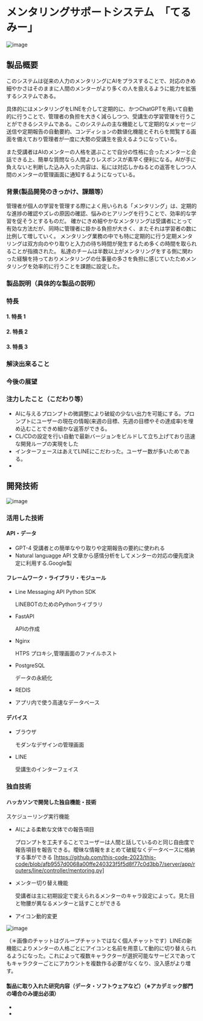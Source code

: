 # メンタリングサポートシステム　「てるみー」

<!--[![IMAGE ALT TEXT HERE](https://jphacks.com/wp-content/uploads/2023/07/JPHACKS2023_ogp.png)](https://www.youtube.com/watch?v=yYRQEdfGjEg)-->
![image](https://github.com/this-code-2023/this-code/assets/37525169/c7ac1be8-e461-402f-8f6b-815ba3add747)

## 製品概要

このシステムは従来の人力のメンタリングにAIをプラスすることで、対応のきめ細やかさはそのままに人間のメンターがより多くの人を扱えるように能力を拡張するシステムである。

具体的にはメンタリングをLINEを介して定期的に、かつChatGPTを用いて自動的に行うことで、管理者の負担を大きく減らしつつ、受講生の学習管理を行うことができるシステムである。このシステムの主な機能として定期的なメッセージ送信や定期報告の自動要約、コンディションの数値化機能とそれらを閲覧する画面を備えており管理者が一度に大勢の受講生を扱えるようになっている。

また受講者はAIのメンターの人格を選ぶことで自分の性格に合ったメンターと会話できる上、簡単な質問なら人間よりレスポンスが素早く便利になる。AIが手に負えないと判断した込み入った内容は、私には対応しかねるとの返答をしつつ人間のメンターの管理画面に通知するようになっている。


### 背景(製品開発のきっかけ、課題等）

管理者が個人の学習を管理する際によく用いられる「メンタリング」は、定期的な進捗の確認やズレの原因の確認、悩みのヒアリングを行うことで、効率的な学習を促そうとするものだ。
確かにきめ細やかなメンタリングは受講者にとって有効な方法だが、同時に管理者に掛かる負担が大きく、またそれは学習者の数に比例して増していく。
メンタリング業務の中でも特に定期的に行う定期メンタリングは双方向のやり取りと入力の待ち時間が発生するため多くの時間を取られることが指摘された。
私達のチームは半数以上がメンタリングをする側に関わった経験を持っておりメンタリングの仕事量の多さを負担に感じていたためメンタリングを効率的に行うことを課題に設定した。

### 製品説明（具体的な製品の説明）



### 特長

#### 1. 特長 1

#### 2. 特長 2

#### 3. 特長 3

### 解決出来ること

### 今後の展望

### 注力したこと（こだわり等）

- AIに与えるプロンプトの微調整により破綻の少ない出力を可能にする。プロンプトにユーザーの現在の情報(来週の目標、先週の目標やその達成率)を埋め込むことできめ細かな返答ができる。
- CL/CDの設定を行い自動で最新バージョンをビルドして立ち上げており迅速な開発ループの実現をした
- インターフェースはあえてLINEにこだわった。ユーザー数が多いためである。
- 

## 開発技術

![image](https://github.com/this-code-2023/this-code/assets/37525169/1009c52c-75e9-42fe-8221-ca2266079d06)


### 活用した技術

#### API・データ

- GPT-4  受講者との簡単なやり取りや定期報告の要約に使われる
- Natural languagge API  文章から感情分析をしてメンターの対応の優先度決定に利用する.Google製


#### フレームワーク・ライブラリ・モジュール

- Line Messaging API Python SDK
  
  LINEBOTのためのPythonライブラリ
- FastAPI
  
  APIの作成
- Nginx
  
  HTPS プロキシ,管理画面のファイルホスト
- PostgreSQL
  
  データの永続化

- REDIS
- 
  アプリ内で使う高速なデータベース

#### デバイス

- ブラウザ
  
  モダンなデザインの管理画面
- LINE
  
  受講生のインターフェイス

### 独自技術

#### ハッカソンで開発した独自機能・技術

 スケジューリング実行機能
- AIによる柔軟な文体での報告項目
  
  プロンプトを工夫することでユーザーは人間と話しているのと同じ自由度で報告項目を報告できる。曖昧な情報をまとめて破綻なくデータベースに格納する事ができる
  [https://github.com/this-code-2023/this-code/blob/afb9557d0068a00ffe240323f5f5d8f77c0d3bb7/server/app/routers/line/controller/mentoring.py]
- メンター切り替え機能

  受講者は主に初期設定で変えられるメンターのキャラ設定によって。見た目と物腰が異なるメンターと話すことができる
- アイコン動的変更
  
 ![image](https://github.com/this-code-2023/this-code/assets/37525169/47e50e60-f3f3-4714-ac92-506658bf0148)


  （＊画像のチャットはグループチャットではなく個人チャットです）LINEの新機能によりメンターの人格ごとにアイコンと名前を用意して動的に切り替えられるようになった。これによって複数キャラクターが選択可能なサービスであってもキャラクターごとにアカウントを複数作る必要がなくなり、没入感がより増す。



#### 製品に取り入れた研究内容（データ・ソフトウェアなど）（※アカデミック部門の場合のみ提出必須）

-
-
